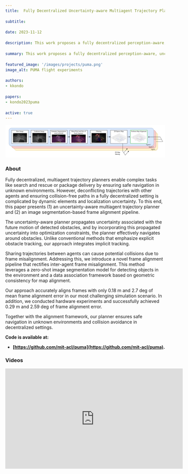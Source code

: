 ```yaml
---
title:  Fully Decentralized Uncertainty-aware Multiagent Trajectory Planner with Real-time Image Segmentation-based Frame Alignment

subtitle:

date: 2023-11-12

description: This work proposes a fully decentralized perception-aware, uncertainty-aware multiagent trajectory planner with real-time image segmentation-based frame alignment

summary: This work proposes a fully decentralized perception-aware, uncertainty-aware multiagent trajectory planner with real-time image segmentation-based frame alignment

featured_image: '/images/projects/puma.png'
image_alt: PUMA flight experiments

authors:
- kkondo

papers:
- kondo2023puma

active: true
---
```

<img src="/images/projects/puma-pipeline.png" width="850"/>

### About

Fully decentralized, multiagent trajectory planners enable complex tasks like search and rescue or package delivery by ensuring safe navigation in unknown environments.
However, deconflicting trajectories with other agents and ensuring collision-free paths in a fully decentralized setting is complicated by dynamic elements and localization uncertainty.
To this end, this paper presents (1) an uncertainty-aware multiagent trajectory planner and (2) an image segmentation-based frame alignment pipeline.

The uncertainty-aware planner propagates uncertainty associated with the future motion of detected obstacles, and by incorporating this propagated uncertainty into optimization constraints, the planner effectively navigates around obstacles. 
Unlike conventional methods that emphasize explicit obstacle tracking, our approach integrates implicit tracking. 

Sharing trajectories between agents can cause potential collisions due to frame misalignment.
Addressing this, we introduce a novel frame alignment pipeline that rectifies inter-agent frame misalignment. 
This method leverages a zero-shot image segmentation model for detecting objects in the environment and a data association framework based on geometric consistency for map alignment.

Our approach accurately aligns frames with only 0.18 m and 2.7 deg of mean frame alignment error in our most challenging simulation scenario.
In addition, we conducted hardware experiments and successfully achieved 0.29 m and 2.59 deg of frame alignment error.

Together with the alignment framework, our planner ensures safe navigation in unknown environments and collision avoidance in decentralized settings.

**Code is available at:**
* **[https://github.com/mit-acl/puma](https://github.com/mit-acl/puma).**

### Videos
<iframe width="560" height="315" src="https://www.youtube.com/watch?v=W73p42XRcaQ" title="YouTube video player" frameborder="0" allow="accelerometer; autoplay; clipboard-write; encrypted-media; gyroscope; picture-in-picture; web-share" allowfullscreen></iframe>
